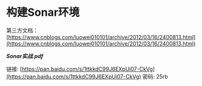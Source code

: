 # 构建Sonar环境

第三方文档：[https://www.cnblogs.com/luowei010101/archive/2012/03/16/2400813.html](https://www.cnblogs.com/luowei010101/archive/2012/03/16/2400813.html)  

_**Sonar实战.pdf**_

链接: [https://pan.baidu.com/s/1ttkkdC99J6EXpUi07-CkVg](https://pan.baidu.com/s/1ttkkdC99J6EXpUi07-CkVg) 密码: 25rb

